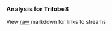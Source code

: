 ### Analysis for Trilobe8
View [raw](https://raw.githubusercontent.com/microprediction/chess/main/analysis/trilobe8/chess_blitz/locations.json) markdown for links to streams